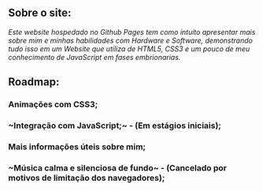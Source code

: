 ## Sobre o site:
*Este website hospedado no Github Pages tem como intuito apresentar mais sobre mim e minhas habilidades com Hardware e Software, demonstrando tudo isso em um Website que utiliza de HTML5, CSS3 e um pouco de meu conhecimento de JavaScript em fases embrionarias.*
## Roadmap:
### Animações com CSS3;
### ~Integração com JavaScript;~ - (Em estágios iniciais);
### Mais informações úteis sobre mim;
### ~Música calma e silenciosa de fundo~ - (Cancelado por motivos de limitação dos navegadores);





